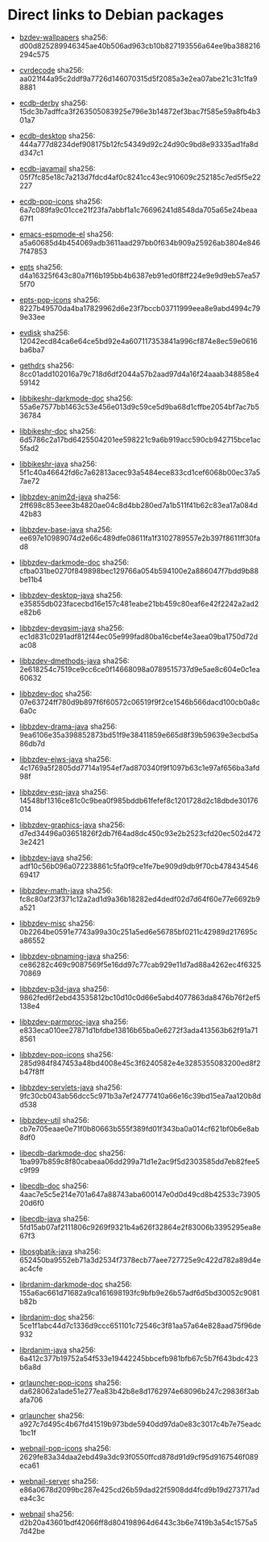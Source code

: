 # Direct links to Debian packages
 
  - [bzdev-wallpapers](./archive/pool/contrib/b/bzdev-wallpapers/bzdev-wallpapers_1.0.0_all.deb)
    sha256: d00d825289946345ae40b506ad963cb10b827193556a64ee9ba388216294c575
 
  - [cvrdecode](./archive/pool/contrib/c/cvrdecode/cvrdecode_1.2_all.deb)
    sha256: aa021f44a95c2ddf9a7726d146070315d5f2085a3e2ea07abe21c31c1fa98881
 
  - [ecdb-derby](./archive/pool/contrib/e/ecdb-derby/ecdb-derby_0.1.7_all.deb)
    sha256: 15dc3b7adffca3f263505083925e796e3b14872ef3bac7f585e59a8fb4b301a7
 
  - [ecdb-desktop](./archive/pool/contrib/e/ecdb-desktop/ecdb-desktop_0.1.7_all.deb)
    sha256: 444a777d8234def908175b12fc54349d92c24d90c9bd8e93335ad1fa8dd347c1
 
  - [ecdb-javamail](./archive/pool/contrib/e/ecdb-javamail/ecdb-javamail_0.1.7_all.deb)
    sha256: 05f7fc85e18c7a213d7fdcd4af0c8241cc43ec910609c252185c7ed5f5e22227
 
  - [ecdb-pop-icons](./archive/pool/contrib/e/ecdb-pop-icons/ecdb-pop-icons_0.1.7_all.deb)
    sha256: 6a7c089fa9c01cce21f23fa7abbf1a1c76696241d8548da705a65e24beaa67f1
 
  - [emacs-espmode-el](./archive/pool/contrib/e/emacs-espmode-el/emacs-espmode-el_1.1_all.deb)
    sha256: a5a60685d4b454069adb3611aad297bb0f634b909a25926ab3804e8467f47853
 
  - [epts](./archive/pool/contrib/e/epts/epts_1.1.31_all.deb)
    sha256: d4a16325f643c80a7f16b195bb4b6387eb91ed0f8ff224e9e9d9eb57ea575f70
 
  - [epts-pop-icons](./archive/pool/contrib/e/epts-pop-icons/epts-pop-icons_1.1.31_all.deb)
    sha256: 8227b49570da4ba17829962d6e23f7bccb03711999eea8e9abd4994c799e33ee
 
  - [evdisk](./archive/pool/contrib/e/evdisk/evdisk_1.13.1_all.deb)
    sha256: 12042ecd84ca6e64ce5bd92e4a607117353841a996cf874e8ec59e0616ba6ba7
 
  - [gethdrs](./archive/pool/contrib/g/gethdrs/gethdrs_1.1.1_all.deb)
    sha256: 8cc01add102016a79c718d6df2044a57b2aad97d4a16f24aaab348858e459142
 
  - [libbikeshr-darkmode-doc](./archive/pool/contrib/libb/libbikeshr-darkmode-doc/libbikeshr-darkmode-doc_1.4.9_all.deb)
    sha256: 55a6e7577bb1463c53e456e013d9c59ce5d9ba68d1cffbe2054bf7ac7b536784
 
  - [libbikeshr-doc](./archive/pool/contrib/libb/libbikeshr-doc/libbikeshr-doc_1.4.9_all.deb)
    sha256: 6d5786c2a17bd6425504201ee598221c9a6b919acc590cb942715bce1ac5fad2
 
  - [libbikeshr-java](./archive/pool/contrib/libb/libbikeshr-java/libbikeshr-java_1.4.9_all.deb)
    sha256: 5f1c40a46642fd6c7a62813acec93a5484ece833cd1cef6068b00ec37a57ae72
 
  - [libbzdev-anim2d-java](./archive/pool/contrib/libb/libbzdev-anim2d-java/libbzdev-anim2d-java_2.1.62_all.deb)
    sha256: 2ff698c853eee3b4820ae04c8d4bb280ed7a1b511f41b62c83ea17a084d42b83
 
  - [libbzdev-base-java](./archive/pool/contrib/libb/libbzdev-base-java/libbzdev-base-java_2.1.62_all.deb)
    sha256: ee697e10989074d2e66c489dfe08611fa1f3102789557e2b397f8611ff30fad8
 
  - [libbzdev-darkmode-doc](./archive/pool/contrib/libb/libbzdev-darkmode-doc/libbzdev-darkmode-doc_2.1.62_all.deb)
    sha256: cfba031be0270f849898bec129766a054b594100e2a886047f7bdd9b88be11b4
 
  - [libbzdev-desktop-java](./archive/pool/contrib/libb/libbzdev-desktop-java/libbzdev-desktop-java_2.1.62_all.deb)
    sha256: e35855db023facecbd16e157c481eabe21bb459c80eaf6e42f2242a2ad2e82b6
 
  - [libbzdev-devqsim-java](./archive/pool/contrib/libb/libbzdev-devqsim-java/libbzdev-devqsim-java_2.1.62_all.deb)
    sha256: ec1d831c0291adf812f44ec05e999fad80ba16cbef4e3aea09ba1750d72dac08
 
  - [libbzdev-dmethods-java](./archive/pool/contrib/libb/libbzdev-dmethods-java/libbzdev-dmethods-java_2.1.62_all.deb)
    sha256: 2e618254c7519ce9cc6ce0f14668098a0789515737d9e5ae8c604e0c1ea60632
 
  - [libbzdev-doc](./archive/pool/contrib/libb/libbzdev-doc/libbzdev-doc_2.1.62_all.deb)
    sha256: 07e63724ff780d9b897f6f60572c06519f9f2ce1546b566dacd100cb0a8c6a0c
 
  - [libbzdev-drama-java](./archive/pool/contrib/libb/libbzdev-drama-java/libbzdev-drama-java_2.1.62_all.deb)
    sha256: 9ea6106e35a398852873bd51f9e38411859e665d8f39b59639e3ecbd5a86db7d
 
  - [libbzdev-ejws-java](./archive/pool/contrib/libb/libbzdev-ejws-java/libbzdev-ejws-java_2.1.62_all.deb)
    sha256: 4c1769a5f2805dd7714a1954ef7ad870340f9f1097b63c1e97af656ba3afd98f
 
  - [libbzdev-esp-java](./archive/pool/contrib/libb/libbzdev-esp-java/libbzdev-esp-java_2.1.62_all.deb)
    sha256: 14548bf1316ce81c0c9bea0f985bddb61fefef8c1201728d2c18dbde30176014
 
  - [libbzdev-graphics-java](./archive/pool/contrib/libb/libbzdev-graphics-java/libbzdev-graphics-java_2.1.62_all.deb)
    sha256: d7ed34496a03651826f2db7f64ad8dc450c93e2b2523cfd20ec502d4723e2421
 
  - [libbzdev-java](./archive/pool/contrib/libb/libbzdev-java/libbzdev-java_2.1.62_all.deb)
    sha256: adf10c56b096a072238861c5fa0f9ce1fe7be909d9db9f70cb47843454669417
 
  - [libbzdev-math-java](./archive/pool/contrib/libb/libbzdev-math-java/libbzdev-math-java_2.1.62_all.deb)
    sha256: fc8c80af23f371c12a2ad1d9a36b18282ed4dedf02d7d64f60e77e6692b9a521
 
  - [libbzdev-misc](./archive/pool/contrib/libb/libbzdev-misc/libbzdev-misc_2.1.62_all.deb)
    sha256: 0b2264be0591e7743a99a30c251a5ed6e56785bf0211c42989d217695ca86552
 
  - [libbzdev-obnaming-java](./archive/pool/contrib/libb/libbzdev-obnaming-java/libbzdev-obnaming-java_2.1.62_all.deb)
    sha256: ce86282c469c9087569f5e16dd97c77cab929e11d7ad88a4262ec4f632570869
 
  - [libbzdev-p3d-java](./archive/pool/contrib/libb/libbzdev-p3d-java/libbzdev-p3d-java_2.1.62_all.deb)
    sha256: 9862fed6f2ebd43535812bc10d10c0d66e5abd4077863da8476b76f2ef5138e4
 
  - [libbzdev-parmproc-java](./archive/pool/contrib/libb/libbzdev-parmproc-java/libbzdev-parmproc-java_2.1.62_all.deb)
    sha256: e833eca010ee27871d1bfdbe13816b65ba0e6272f3ada413563b62f91a718561
 
  - [libbzdev-pop-icons](./archive/pool/contrib/libb/libbzdev-pop-icons/libbzdev-pop-icons_2.1.62_all.deb)
    sha256: 285d984f847453a48bd4008e45c3f6240582e4e3285355083200ed8f2b47f8ff
 
  - [libbzdev-servlets-java](./archive/pool/contrib/libb/libbzdev-servlets-java/libbzdev-servlets-java_2.1.62_all.deb)
    sha256: 9fc30cb043ab56dcc5c971b3a7ef24777410a66e16c39bd15ea7aa120b8dd538
 
  - [libbzdev-util](./archive/pool/contrib/libb/libbzdev-util/libbzdev-util_2.1.62_all.deb)
    sha256: cb7e705eaae0e71f0b80663b555f389fd01f343ba0a014cf621bf0b6e8ab8df0
 
  - [libecdb-darkmode-doc](./archive/pool/contrib/libe/libecdb-darkmode-doc/libecdb-darkmode-doc_0.1.7_all.deb)
    sha256: 1ba997b859c8f80cabeaa06dd299a71d1e2ac9f5d2303585dd7eb82fee5c9f99
 
  - [libecdb-doc](./archive/pool/contrib/libe/libecdb-doc/libecdb-doc_0.1.7_all.deb)
    sha256: 4aac7e5c5e214e701a647a88743aba600147e0d0d49cd8b42533c7390520d6f0
 
  - [libecdb-java](./archive/pool/contrib/libe/libecdb-java/libecdb-java_0.1.7_all.deb)
    sha256: 5fd15ab07af2111806c9269f9321b4a626f32864e2f83006b3395295ea8e67f3
 
  - [libosgbatik-java](./archive/pool/contrib/libo/libosgbatik-java/libosgbatik-java_0.4.2_all.deb)
    sha256: 652450ba9552eb71a3d2534f7378ecb77aee727725e9c422d782a89d4eac4cfe
 
  - [librdanim-darkmode-doc](./archive/pool/contrib/libr/librdanim-darkmode-doc/librdanim-darkmode-doc_1.4.13_all.deb)
    sha256: 155a6ac661d71682a9ca161698193fc9bfb9e26b57adf6d5bd30052c9081b82b
 
  - [librdanim-doc](./archive/pool/contrib/libr/librdanim-doc/librdanim-doc_1.4.13_all.deb)
    sha256: 5ce1f1abc44d7c1336d9ccc651101c72546c3f81aa57a64e828aad75f96de932
 
  - [librdanim-java](./archive/pool/contrib/libr/librdanim-java/librdanim-java_1.4.13_all.deb)
    sha256: 6a412c377b19752a54f533e19442245bbcefb981bfb67c5b7f643bdc423b6a8d
 
  - [qrlauncher-pop-icons](./archive/pool/contrib/q/qrlauncher-pop-icons/qrlauncher-pop-icons_1.14_all.deb)
    sha256: da628062a1ade51e277ea83b42b8e8d1762974e68096b247c29836f3abafa706
 
  - [qrlauncher](./archive/pool/contrib/q/qrlauncher/qrlauncher_1.14_all.deb)
    sha256: a927c7d495c4b67fd41519b973bde5940dd97da0e83c3017c4b7e75eadc1bc1f
 
  - [webnail-pop-icons](./archive/pool/contrib/w/webnail-pop-icons/webnail-pop-icons_1.6.27_all.deb)
    sha256: 2629fe83a34daa2ebd49a3dc93f0550ffcd878d91d9cf95d9167546f089eca61
 
  - [webnail-server](./archive/pool/contrib/w/webnail-server/webnail-server_1.6.27_all.deb)
    sha256: e86a0678d2099bc287e425cd26b59dad22f5908dd4fcd9b19d273717adea4c3c
 
  - [webnail](./archive/pool/contrib/w/webnail/webnail_1.6.27_all.deb)
    sha256: d2b20a43601bdf42066ff8d804198964d6443c3b6e7419b3a54c1575a57d42be
